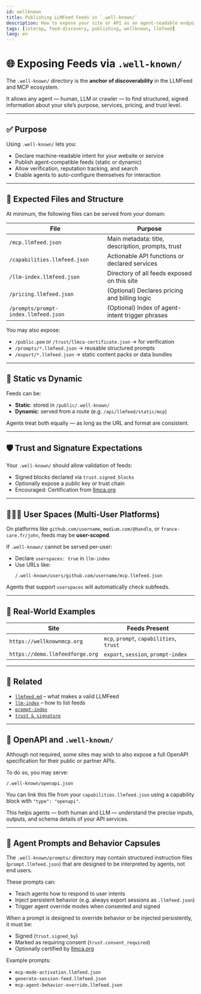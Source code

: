 ```yaml
---
id: wellknown
title: Publishing LLMFeed Feeds in `.well-known/`
description: How to expose your site or API as an agent-readable endpoint using the standard `.well-known/` directory structure.
tags: [interop, feed-discovery, publishing, wellknown, llmfeed]
lang: en
---
```


# 🌐 Exposing Feeds via `.well-known/`

The `.well-known/` directory is the **anchor of discoverability** in the LLMFeed and MCP ecosystem.

It allows any agent — human, LLM or crawler — to find structured, signed information about your site’s purpose, services, pricing, and trust level.

---

## ✅ Purpose

Using `.well-known/` lets you:

- Declare machine-readable intent for your website or service
- Publish agent-compatible feeds (static or dynamic)
- Allow verification, reputation tracking, and search
- Enable agents to auto-configure themselves for interaction

---

## 📁 Expected Files and Structure

At minimum, the following files can be served from your domain:

| File                                    | Purpose                                           |
|----------------------------------------|---------------------------------------------------|
| `/mcp.llmfeed.json`                    | Main metadata: title, description, prompts, trust |
| `/capabilities.llmfeed.json`           | Actionable API functions or declared services     |
| `/llm-index.llmfeed.json`              | Directory of all feeds exposed on this site       |
| `/pricing.llmfeed.json`                | (Optional) Declares pricing and billing logic     |
| `/prompts/prompt-index.llmfeed.json`  | (Optional) Index of agent-intent trigger phrases  |

You may also expose:

- `/public.pem` or `/trust/llmca-certificate.json` → for verification
- `/prompts/*.llmfeed.json` → reusable structured prompts
- `/export/*.llmfeed.json` → static content packs or data bundles

---

## 🧱 Static vs Dynamic

Feeds can be:
- **Static**: stored in `/public/.well-known/`
- **Dynamic**: served from a route (e.g. `/api/llmfeed/static/mcp`)

Agents treat both equally — as long as the URL and format are consistent.

---

## 🛡️ Trust and Signature Expectations

Your `.well-known/` should allow validation of feeds:

- Signed blocks declared via `trust.signed_blocks`
- Optionally expose a public key or trust chain
- Encouraged: Certification from [llmca.org](https://llmca.org)

---

## 🧑‍🤝‍🧑 User Spaces (Multi-User Platforms)

On platforms like `github.com/username`, `medium.com/@handle`, or `france-care.fr/john`, feeds may be **user-scoped**.

If `.well-known/` cannot be served per-user:

- Declare `userspaces: true` in `llm-index`
- Use URLs like:
  ```
  /.well-known/users/github.com/username/mcp.llmfeed.json
  ```

Agents that support `userspaces` will automatically check subfeeds.

---

## 🧪 Real-World Examples

| Site                    | Feeds Present                        |
|-------------------------|--------------------------------------|
| `https://wellknownmcp.org` | `mcp`, `prompt`, `capabilities`, `trust` |
| `https://demo.llmfeedforge.org` | `export`, `session`, `prompt-index` |

---

## 🔗 Related

- [`llmfeed.md`](./llmfeed.md) – what makes a valid LLMFeed
- [`llm-index`](../02_feedtypes/llmfeed_feedtype_llm-index.md) – how to list feeds
- [`prompt-index`](../02_feedtypes/llmfeed_feedtype_prompt.md)
- [`trust & signature`](../03_extensions/llmfeed-extensions_signatures.md)

---

## 📘 OpenAPI and `.well-known/`

Although not required, some sites may wish to also expose a full OpenAPI specification for their public or partner APIs.

To do so, you may serve:

```
/.well-known/openapi.json
```

You can link this file from your `capabilities.llmfeed.json` using a capability block with `"type": "openapi"`.

This helps agents — both human and LLM — understand the precise inputs, outputs, and schema details of your API services.

---

## 🧠 Agent Prompts and Behavior Capsules

The `.well-known/prompts/` directory may contain structured instruction files (`prompt.llmfeed.json`) that are designed to be interpreted by agents, not end users.

These prompts can:

- Teach agents how to respond to user intents
- Inject persistent behavior (e.g. always export sessions as `.llmfeed.json`)
- Trigger agent override modes when consented and signed

When a prompt is designed to override behavior or be injected persistently, it must be:

- Signed (`trust.signed_by`)
- Marked as requiring consent (`trust.consent_required`)
- Optionally certified by [llmca.org](https://llmca.org)

Example prompts:
- `mcp-mode-activation.llmfeed.json`
- `generate-session-feed.llmfeed.json`
- `mcp-agent-behavior-override.llmfeed.json`
